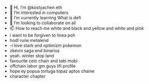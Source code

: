 - 👋 Hi, I’m @kostyachen eth
- 👀 I’m interested in computers
- 🌱 I’m currently learning What is defi
- 💞️ I’m looking to collaborate on all
- 📫 How to reach me white and black and yellow and white and pink
- i want to be forgiven to linea poh
- hodl rune metalend
- -i love stark and optimizm pokemon
- zkevm saga end binarius
- yeah. winter stop land
- favourite celo chain and tabi mobi
- offchain labor gm guys lifi profile
- hope ey popua tortuga topaz aptos chaine
- character chapter
